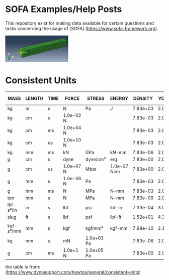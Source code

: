 # SOFA Examples/Help Posts
This repository exist for making data available for certain questions and tasks concerning the usage of [SOFA] (https://www.sofa-framework.org).

[<img
  src="05_rotating_beam/rot_beam_01.png"
  width="200"
  title="Rotation of a beam">
](05_rotating_beam/)

# Consistent Units
| MASS      | LENGTH | TIME | FORCE     | STRESS     | ENERGY      | DENSITY  | YOUNG's  | 35MPH    56.33KMPH | GRAVITY   |
|-----------|--------|------|-----------|------------|-------------|----------|----------|--------------------|-----------|
| kg        | m      | s    | N         | Pa         | J           | 7.83e+03 | 2.07e+11 | 15.65              | 9.806     |
| kg        | cm     | s    | 1.0e-02 N |            |             | 7.83e-03 | 2.07e+09 | 1.56e+03           | 9.806e+02 |
| kg        | cm     | ms   | 1.0e+04 N |            |             | 7.83e-03 | 2.07e+03 | 1.56               | 9.806e-04 |
| kg        | cm     | us   | 1.0e+10 N |            |             | 7.83e-03 | 2.07e-03 | 1.56e-03           | 9.806e-10 |
| kg        | mm     | ms   | kN        | GPa        | kN-mm       | 7.83e-06 | 2.07e+02 | 15.65              | 9.806e-03 |
| g         | cm     | s    | dyne      | dyne/cm²   | erg         | 7.83e+00 | 2.07e+12 | 1.56e+03           | 9.806e+02 |
| g         | cm     | us   | 1.0e+07 N | Mbar       | 1.0e+07 Ncm | 7.83e+00 | 2.07e+00 | 1.56e-03           | 9.806e-10 |
| g         | mm     | s    | 1.0e-06 N | Pa         |             | 7.83e-03 | 2.07e+11 | 1.56e+04           | 9.806e+03 |
| g         | mm     | ms   | N         | MPa        | N-mm        | 7.83e-03 | 2.07e+05 | 15.65              | 9.806e-03 |
| ton       | mm     | s    | N         | MPa        | N-mm        | 7.83e-09 | 2.07e+05 | 1.56e+04           | 9.806e+03 |
| lbf-s²/in | in     | s    | lbf       | psi        | lbf-in      | 7.33e-04 | 3.00e+07 | 6.16e+02           | 386       |
| slug      | ft     | s    | lbf       | psf        | lbf-ft      | 1.52e+01 | 4.32e+09 | 51.33              | 32.17     |
|           |        |      |           |            |             |          |          |                    |           |
| kgf-s²/mm | mm     | s    | kgf       | kgf/mm²    | kgf-mm      | 7.98e-10 | 2.11e+04 | 1.56e+04           | 9.806e+03 |
| kg        | mm     | s    | mN        | 1.0e+03 Pa |             | 7.83e-06 | 2.07e+08 |                    | 9.806e+03 |
| g         | cm     | ms   | 1.0e+1 N  | 1.0e+05 Pa |             | 7.83e+00 | 2.07e+06 |                    | 9.806e-04 |
the table is from:
(https://www.dynasupport.com/howtos/general/consistent-units)

